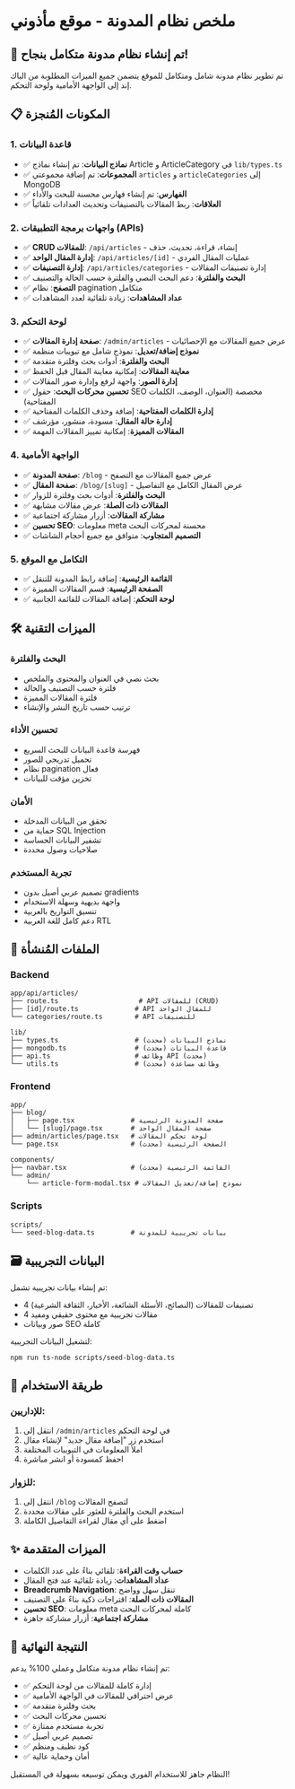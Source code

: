 # ملخص نظام المدونة - موقع مأذوني

## 🎉 تم إنشاء نظام مدونة متكامل بنجاح!

تم تطوير نظام مدونة شامل ومتكامل للموقع يتضمن جميع الميزات المطلوبة من الباك إند إلى الواجهة الأمامية ولوحة التحكم.

## 📋 المكونات المُنجزة

### 1. قاعدة البيانات
- ✅ **نماذج البيانات**: تم إنشاء نماذج Article و ArticleCategory في `lib/types.ts`
- ✅ **المجموعات**: تم إضافة مجموعتي `articles` و `articleCategories` إلى MongoDB
- ✅ **الفهارس**: تم إنشاء فهارس محسنة للبحث والأداء
- ✅ **العلاقات**: ربط المقالات بالتصنيفات وتحديث العدادات تلقائياً

### 2. واجهات برمجة التطبيقات (APIs)
- ✅ **CRUD للمقالات**: `/api/articles` - إنشاء، قراءة، تحديث، حذف
- ✅ **إدارة المقال الواحد**: `/api/articles/[id]` - عمليات المقال الفردي
- ✅ **إدارة التصنيفات**: `/api/articles/categories` - إدارة تصنيفات المقالات
- ✅ **البحث والفلترة**: دعم البحث النصي والفلترة حسب الحالة والتصنيف
- ✅ **التصفح**: نظام pagination متكامل
- ✅ **عداد المشاهدات**: زيادة تلقائية لعدد المشاهدات

### 3. لوحة التحكم
- ✅ **صفحة إدارة المقالات**: `/admin/articles` - عرض جميع المقالات مع الإحصائيات
- ✅ **نموذج إضافة/تعديل**: نموذج شامل مع تبويبات منظمة
- ✅ **البحث والفلترة**: أدوات بحث وفلترة متقدمة
- ✅ **معاينة المقالات**: إمكانية معاينة المقال قبل الحفظ
- ✅ **إدارة الصور**: واجهة لرفع وإدارة صور المقالات
- ✅ **تحسين محركات البحث**: حقول SEO مخصصة (العنوان، الوصف، الكلمات المفتاحية)
- ✅ **إدارة الكلمات المفتاحية**: إضافة وحذف الكلمات المفتاحية
- ✅ **إدارة حالة المقال**: مسودة، منشور، مؤرشف
- ✅ **المقالات المميزة**: إمكانية تمييز المقالات المهمة

### 4. الواجهة الأمامية
- ✅ **صفحة المدونة**: `/blog` - عرض جميع المقالات مع التصفح
- ✅ **صفحة المقال**: `/blog/[slug]` - عرض المقال الكامل مع التفاصيل
- ✅ **البحث والفلترة**: أدوات بحث وفلترة للزوار
- ✅ **المقالات ذات الصلة**: عرض مقالات مشابهة
- ✅ **مشاركة المقالات**: أزرار مشاركة اجتماعية
- ✅ **تحسين SEO**: معلومات meta محسنة لمحركات البحث
- ✅ **التصميم المتجاوب**: متوافق مع جميع أحجام الشاشات

### 5. التكامل مع الموقع
- ✅ **القائمة الرئيسية**: إضافة رابط المدونة للتنقل
- ✅ **الصفحة الرئيسية**: قسم المقالات المميزة
- ✅ **لوحة التحكم**: إضافة المقالات للقائمة الجانبية

## 🛠️ الميزات التقنية

### البحث والفلترة
- بحث نصي في العنوان والمحتوى والملخص
- فلترة حسب التصنيف والحالة
- فلترة المقالات المميزة
- ترتيب حسب تاريخ النشر والإنشاء

### تحسين الأداء
- فهرسة قاعدة البيانات للبحث السريع
- تحميل تدريجي للصور
- نظام pagination فعال
- تخزين مؤقت للبيانات

### الأمان
- تحقق من البيانات المدخلة
- حماية من SQL Injection
- تشفير البيانات الحساسة
- صلاحيات وصول محددة

### تجربة المستخدم
- تصميم عربي أصيل بدون gradients
- واجهة بديهية وسهلة الاستخدام
- تنسيق التواريخ بالعربية
- دعم كامل للغة العربية RTL

## 📁 الملفات المُنشأة

### Backend
```
app/api/articles/
├── route.ts                    # API للمقالات (CRUD)
├── [id]/route.ts              # API للمقال الواحد
└── categories/route.ts        # API للتصنيفات

lib/
├── types.ts                   # نماذج البيانات (محدث)
├── mongodb.ts                 # قاعدة البيانات (محدث)
├── api.ts                     # وظائف API (محدث)
└── utils.ts                   # وظائف مساعدة (محدث)
```

### Frontend
```
app/
├── blog/
│   ├── page.tsx              # صفحة المدونة الرئيسية
│   └── [slug]/page.tsx       # صفحة المقال الواحد
├── admin/articles/page.tsx   # لوحة تحكم المقالات
└── page.tsx                  # الصفحة الرئيسية (محدث)

components/
├── navbar.tsx                # القائمة الرئيسية (محدث)
└── admin/
    └── article-form-modal.tsx # نموذج إضافة/تعديل المقالات
```

### Scripts
```
scripts/
└── seed-blog-data.ts         # بيانات تجريبية للمدونة
```

## 🗃️ البيانات التجريبية

تم إنشاء بيانات تجريبية تشمل:
- 4 تصنيفات للمقالات (النصائح، الأسئلة الشائعة، الأخبار، الثقافة الشرعية)
- 4 مقالات تجريبية مع محتوى حقيقي ومفيد
- صور وبيانات SEO كاملة

لتشغيل البيانات التجريبية:
```bash
npm run ts-node scripts/seed-blog-data.ts
```

## 🚀 طريقة الاستخدام

### للإداريين:
1. انتقل إلى `/admin/articles` في لوحة التحكم
2. استخدم زر "إضافة مقال جديد" لإنشاء مقال
3. املأ المعلومات في التبويبات المختلفة
4. احفظ كمسودة أو انشر مباشرة

### للزوار:
1. انتقل إلى `/blog` لتصفح المقالات
2. استخدم البحث والفلترة للعثور على مقالات محددة
3. اضغط على أي مقال لقراءة التفاصيل الكاملة

## ✨ الميزات المتقدمة

- **حساب وقت القراءة**: تلقائي بناءً على عدد الكلمات
- **عداد المشاهدات**: زيادة تلقائية عند فتح المقال
- **Breadcrumb Navigation**: تنقل سهل وواضح
- **المقالات ذات الصلة**: اقتراحات ذكية بناءً على التصنيف
- **تحسين SEO**: معلومات meta كاملة لمحركات البحث
- **مشاركة اجتماعية**: أزرار مشاركة جاهزة

## 🎯 النتيجة النهائية

تم إنشاء نظام مدونة متكامل وعملي 100% يدعم:
- ✅ إدارة كاملة للمقالات من لوحة التحكم
- ✅ عرض احترافي للمقالات في الواجهة الأمامية  
- ✅ بحث وفلترة متقدمة
- ✅ تحسين محركات البحث
- ✅ تجربة مستخدم ممتازة
- ✅ تصميم عربي أصيل
- ✅ كود نظيف ومنظم
- ✅ أمان وحماية عالية

النظام جاهز للاستخدام الفوري ويمكن توسيعه بسهولة في المستقبل!
